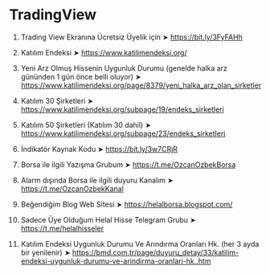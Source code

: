 # TradingView

1) Trading View Ekranına Ücretsiz Üyelik için
  ➤  https://bit.ly/3FyFAHh
  
2) Katılım Endeksi
  ➤  https://www.katilimendeksi.org/

3) Yeni Arz Olmuş Hissenin Uygunluk Durumu (genelde halka arz gününden 1 gün önce belli oluyor)
   ➤   https://www.katilimendeksi.org/page/8379/yeni_halka_arz_olan_sirketler

4) Katılım 30 Şirketleri
  ➤  https://www.katilimendeksi.org/subpage/19/endeks_sirketleri

5) Katılım 50 Şirketleri (Katılım 30 dahil)
  ➤  https://www.katilimendeksi.org/subpage/23/endeks_sirketleri  

6) İndikatör Kaynak Kodu
  ➤  https://bit.ly/3w7CRjR

7) Borsa ile ilgili Yazışma Grubum
  ➤  https://t.me/OzcanOzbekBorsa

8) Alarm dışında Borsa ile ilgili duyuru Kanalım
  ➤   https://t.me/OzcanOzbekKanal

9) Beğendiğim Blog Web Sitesi 
  ➤  https://helalborsa.blogspot.com/
  
10) Sadece Üye Olduğum Helal Hisse Telegram Grubu
  ➤  https://t.me/helalhisseler    

11) Katılım Endeksi Uygunluk Durumu Ve Arındırma Oranları Hk. (her 3 ayda bir yenilenir)
  ➤  https://bmd.com.tr/page/duyuru_detay/33/katilim-endeksi-uygunluk-durumu-ve-arindirma-oranlari-hk..htm

